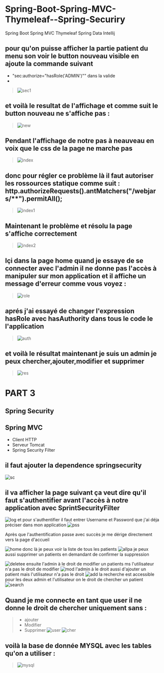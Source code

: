 # Spring-Boot-Spring-MVC-Thymeleaf--Spring-Securiry
Spring Boot Spring MVC Thymeleaf Spring Data Intellij
 ## pour qu'on puisse afficher la partie patient du menu son voir le button nouveau visible en ajoute la commande suivant
 - "sec:authorize="hasRole('ADMIN')"" dans la valide <li>
 > ![sec1](https://user-images.githubusercontent.com/86606579/165190556-f3ffcf03-b312-4224-ab09-268d8f1f366a.PNG)
 
  
  
  ## et voilà le resultat de l'affichage et comme suit le button nouveau ne s'affiche pas   :
 
> ![new](https://user-images.githubusercontent.com/86606579/165191030-e4be3ac3-aaa0-4f9e-bdca-cf0eb056d589.PNG)
 
 
 
 ## Pendant l'affichage de notre pas à neauveau en voix que le css de la page ne marche pas 
 > ![index](https://user-images.githubusercontent.com/86606579/165352912-613b85f8-d5c9-4fb5-8b6c-b28497c515cd.PNG)
 
 ## donc pour régler ce problème là il faut autoriser les rossources statique comme suit :  http.authorizeRequests().antMatchers("/webjars/**").permitAll();
 
 > ![index1](https://user-images.githubusercontent.com/86606579/165353440-027b1d48-0103-44eb-ad40-2036485ee0b9.PNG)
 ## Maintenant le problème et résolu la page s'affiche correctement
 > ![index2](https://user-images.githubusercontent.com/86606579/165353716-d1157257-1af4-42ee-b81e-ebc23d9c7ba6.PNG)
 ## Içi dans la page home quand je essaye de se connecter avec l'admin il ne donne pas l'accès à manipuler sur mon application et il affiche un message d'erreur comme vous voyez :
 >![role](https://user-images.githubusercontent.com/86606579/165501923-465a1b98-8579-4bb0-85b1-ec67df35fd00.PNG)
 
 ## aprés j'ai essayé de changer l'expression hasRole avec hasAuthority dans tous le code le l'application 
 
> ![auth](https://user-images.githubusercontent.com/86606579/165502956-27144719-1e57-49da-85ef-437243dde69a.PNG)
 
## et voilà le résultat maintenant je suis un admin je peux chercher,ajouter,modifier et supprimer
 
 > ![res](https://user-images.githubusercontent.com/86606579/165503287-0bfa206e-5ea4-4bb1-a0b0-60977c420206.PNG)

 
# PART 3
## Spring Security
## Spring MVC

- Client HTTP
- Serveur Tomcat
- Spring Security Filter

## il faut ajouter la dependence springsecurity 
 
 ![sc](https://user-images.githubusercontent.com/86606579/165523754-6b46fab6-5b8f-4bee-97f9-060d93a3f837.PNG)
##  il va afficher la page suivant ça veut dire qu'il faut s'authentifier avant l'accès à notre application avec SprintSecurityFilter
![log](https://user-images.githubusercontent.com/86606579/165524195-20019ef5-1ccf-42b3-a63c-fc809304bbdd.PNG)
 et pour s'authentifier il faut entrer Username et Password que j'ai déja préciser dans mon application
 ![pss](https://user-images.githubusercontent.com/86606579/165525124-9b6ec613-3cdb-4388-a265-039d1cd39352.PNG)
 
Après que l'authentification passe avec succès je me dérige directement vers la page d'accueil 
 
![home](https://user-images.githubusercontent.com/86606579/165526186-2e8e8d04-a340-4d64-b809-0f42bc10226f.PNG)
donc là je peux voir la liste de tous les patients 
 ![allpa](https://user-images.githubusercontent.com/86606579/165526368-8dcd8c0c-b27e-4126-b94d-da048cdb7fef.PNG)
je peux aussi supprimer un patients en demandant de confirmer la suppression 
 
 ![deletee](https://user-images.githubusercontent.com/86606579/165526675-d7bead2a-d90c-4301-8cc1-3b0bc90709bd.PNG)
 ensuite l'admin à le droit de modifier un patients ms l'utilisateur n'a pas le droit de modifier
 ![mod](https://user-images.githubusercontent.com/86606579/165527011-ec80c72a-131e-442c-8b95-73b4add75dcc.PNG)
 l'admin à le droit aussi d'ajouter un patient mais l'utilisateur n'a pas le droit
![add](https://user-images.githubusercontent.com/86606579/165527283-2d4a5866-0a45-4b13-923c-dad6e45cf047.PNG)
 la recherche est accessible pour les deux admin et l'utilisateur on le droit de chercher un patient
 ![search](https://user-images.githubusercontent.com/86606579/165527946-69184a7f-d634-489c-97ea-5a3a30f93f6a.PNG)
 ## Quand je me connecte en tant que user il ne donne le droit de chercher uniquement sans :
 > - ajouter
 > - Modifier
 > - Supprimer
![user](https://user-images.githubusercontent.com/86606579/165549887-ab5cfec2-42e1-4bb9-ba0b-ba2439bae096.PNG)
 ![cher](https://user-images.githubusercontent.com/86606579/165550162-05a19258-7d31-464b-9d37-06eb4f7fa842.PNG)
 ## voilà la base de donnée MYSQL avec les tables qu'on a utiliser :
 
> ![mysql](https://user-images.githubusercontent.com/86606579/165551873-6d54ab78-00e0-4077-a1cc-4ceb2843ad97.PNG)



 
